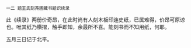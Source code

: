     一二 题王氏刻荛圃藏书题识续录 

   此《续录》两册价奇昂，在此时尚有人刻木板印连史纸，已属难得，价昂可原谅也。唯其纸乃横摺，触手即知，余最所不喜。能刻书而不知用纸，何耶。

   五月三日记于北平。

